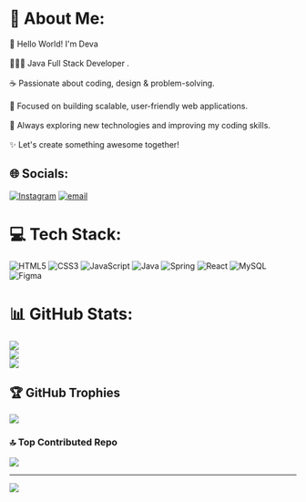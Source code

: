 # 💫 About Me:
👋 Hello World! I'm Deva<br><br>👨🏻‍💻 Java Full Stack Developer .<br><br>☕ Passionate about coding, design & problem-solving.<br><br>🎯 Focused on building scalable, user-friendly web applications.<br><br>🧠 Always exploring new technologies and improving my coding skills.<br><br>✨ Let's create something awesome together!


## 🌐 Socials:
[![Instagram](https://img.shields.io/badge/Instagram-%23E4405F.svg?logo=Instagram&logoColor=white)](https://instagram.com/candydeva10) [![email](https://img.shields.io/badge/Email-D14836?logo=gmail&logoColor=white)](mailto:kumardeva200@gmail.com) 

# 💻 Tech Stack:
![HTML5](https://img.shields.io/badge/html5-%23E34F26.svg?style=for-the-badge&logo=html5&logoColor=white) ![CSS3](https://img.shields.io/badge/css3-%231572B6.svg?style=for-the-badge&logo=css3&logoColor=white) ![JavaScript](https://img.shields.io/badge/javascript-%23323330.svg?style=for-the-badge&logo=javascript&logoColor=%23F7DF1E) ![Java](https://img.shields.io/badge/java-%23ED8B00.svg?style=for-the-badge&logo=openjdk&logoColor=white) ![Spring](https://img.shields.io/badge/spring-%236DB33F.svg?style=for-the-badge&logo=spring&logoColor=white) ![React](https://img.shields.io/badge/react-%2320232a.svg?style=for-the-badge&logo=react&logoColor=%2361DAFB) ![MySQL](https://img.shields.io/badge/mysql-4479A1.svg?style=for-the-badge&logo=mysql&logoColor=white) ![Figma](https://img.shields.io/badge/figma-%23F24E1E.svg?style=for-the-badge&logo=figma&logoColor=white)
# 📊 GitHub Stats:
![](https://github-readme-stats.vercel.app/api?username=candydeva&theme=highcontrast&hide_border=false&include_all_commits=false&count_private=false)<br/>
![](https://nirzak-streak-stats.vercel.app/?user=candydeva&theme=highcontrast&hide_border=false)<br/>
![](https://github-readme-stats.vercel.app/api/top-langs/?username=candydeva&theme=highcontrast&hide_border=false&include_all_commits=false&count_private=false&layout=compact)

## 🏆 GitHub Trophies
![](https://github-profile-trophy.vercel.app/?username=candydeva&theme=radical&no-frame=false&no-bg=true&margin-w=4)

### 🔝 Top Contributed Repo
![](https://github-contributor-stats.vercel.app/api?username=candydeva&limit=5&theme=dark&combine_all_yearly_contributions=true)

---
[![](https://visitcount.itsvg.in/api?id=candydeva&icon=0&color=0)](https://visitcount.itsvg.in)

<!-- Proudly created with GPRM ( https://gprm.itsvg.in ) -->
